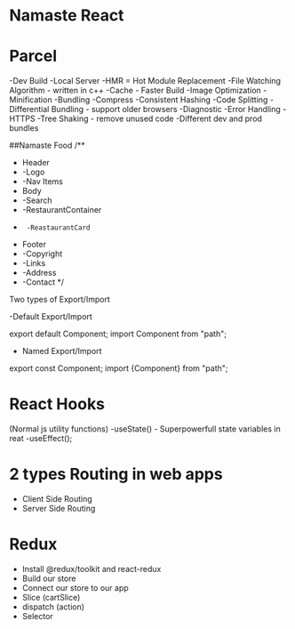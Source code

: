 # Namaste React

# Parcel

-Dev Build
-Local Server
-HMR = Hot Module Replacement
-File Watching Algorithm - written in c++
-Cache - Faster Build
-Image Optimization
-Minification
-Bundling
-Compress
-Consistent Hashing
-Code Splitting
-Differential Bundling - support older browsers
-Diagnostic
-Error Handling
-HTTPS
-Tree Shaking - remove unused code
-Different dev and prod bundles

##Namaste Food
/\*\*

- Header
- -Logo
- -Nav Items
- Body
- -Search
- -RestaurantContainer
-      -ReastaurantCard
- Footer
- -Copyright
- -Links
- -Address
- -Contact
  \*/

Two types of Export/Import

-Default Export/Import

export default Component;
import Component from "path";

- Named Export/Import

export const Component;
import {Component} from "path";

# React Hooks

(Normal js utility functions)
-useState() - Superpowerfull state variables in reat
-useEffect();

# 2 types Routing in web apps

- Client Side Routing
- Server Side Routing

# Redux

- Install @redux/toolkit and react-redux
- Build our store
- Connect our store to our app
- Slice (cartSlice)
- dispatch (action)
- Selector
